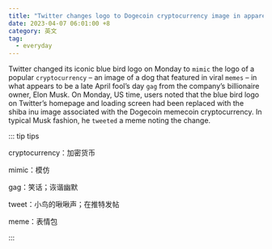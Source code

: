 ```yaml
---
title: "Twitter changes logo to Dogecoin cryptocurrency image in apparent late April fool’s day gag"
date: 2023-04-07 06:01:00 +8
category: 英文
tag:
  - everyday
---
```


Twitter changed its iconic blue bird logo on Monday to `mimic` the logo of a popular `cryptocurrency` – an image of a dog that featured in viral `memes` – in what appears to be a late April fool’s day `gag` from the company’s billionaire owner, Elon Musk. On Monday, US time, users noted that the blue bird logo on Twitter’s homepage and loading screen had been replaced with the shiba inu image associated with the Dogecoin memecoin cryptocurrency. In typical Musk fashion, he `tweeted` a meme noting the change.

::: tip tips

cryptocurrency：加密货币

mimic：模仿

gag：笑话；诙谐幽默

tweet：小鸟的啾啾声；在推特发帖

meme：表情包

:::
